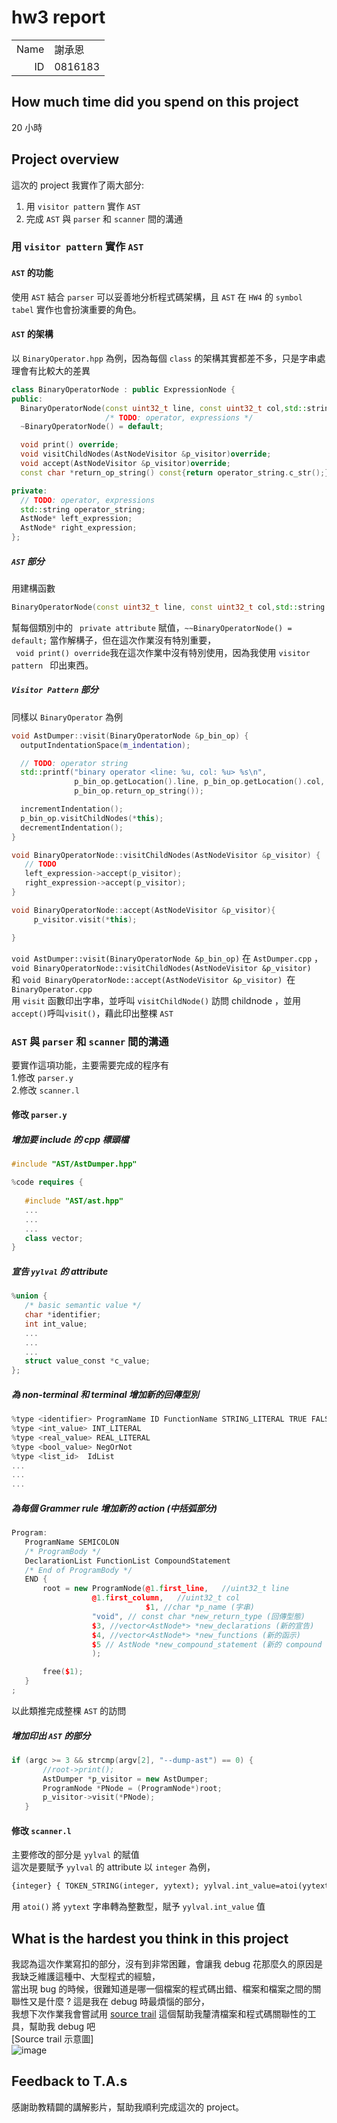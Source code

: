 # hw3 report

|||
|-:|:-|
|Name|謝承恩|
|ID|0816183|

## How much time did you spend on this project

20 小時

## Project overview
這次的 project 我實作了兩大部分:  
  
1. 用 `visitor pattern` 實作 `AST`   
2. 完成 `AST` 與 `parser` 和 `scanner` 間的溝通  

### 用 `visitor pattern` 實作 `AST`   

#### `AST` 的功能  

  使用 `AST` 結合 `parser` 可以妥善地分析程式碼架構，且 `AST` 在 `HW4` 的 `symbol tabel` 實作也會扮演重要的角色。  

#### `AST` 的架構  
  以 `BinaryOperator.hpp` 為例，因為每個 `class` 的架構其實都差不多，只是字串處理會有比較大的差異  
  ```cpp
  class BinaryOperatorNode : public ExpressionNode {
  public:
    BinaryOperatorNode(const uint32_t line, const uint32_t col,std::string new_operator_string,AstNode* new_left_expression,AstNode* new_right_expression);
                       /* TODO: operator, expressions */
    ~BinaryOperatorNode() = default;

    void print() override;
    void visitChildNodes(AstNodeVisitor &p_visitor)override;
    void accept(AstNodeVisitor &p_visitor)override;
    const char *return_op_string() const{return operator_string.c_str();}

  private:
    // TODO: operator, expressions
    std::string operator_string;
    AstNode* left_expression;
    AstNode* right_expression;
};
  ```
  ##### `AST` 部分  
  用建構函數 
  ```cpp  
  BinaryOperatorNode(const uint32_t line, const uint32_t col,std::string new_operator_string,AstNode* new_left_expression,AstNode* new_right_expression);
  ```  
  幫每個類別中的 ``` private attribute``` 賦值，``` ~~BinaryOperatorNode() = default; ``` 當作解構子，但在這次作業沒有特別重要，    
  ``` void print() override```我在這次作業中沒有特別使用，因為我使用 ```visitor pattern ``` 印出東西。   
  
  ##### `Visitor Pattern` 部分  
  同樣以 `BinaryOperator` 為例
  ```cpp
  void AstDumper::visit(BinaryOperatorNode &p_bin_op) {
    outputIndentationSpace(m_indentation);

    // TODO: operator string
    std::printf("binary operator <line: %u, col: %u> %s\n",
                p_bin_op.getLocation().line, p_bin_op.getLocation().col,
                p_bin_op.return_op_string());

    incrementIndentation();
    p_bin_op.visitChildNodes(*this);
    decrementIndentation();
}

  void BinaryOperatorNode::visitChildNodes(AstNodeVisitor &p_visitor) {
     // TODO
     left_expression->accept(p_visitor);
     right_expression->accept(p_visitor);
 }
 
 void BinaryOperatorNode::accept(AstNodeVisitor &p_visitor){
	   p_visitor.visit(*this);

 }
 ```
 
 `void AstDumper::visit(BinaryOperatorNode &p_bin_op)` 在 `AstDumper.cpp` ，  
 `void BinaryOperatorNode::visitChildNodes(AstNodeVisitor &p_visitor)`   
 和 `void BinaryOperatorNode::accept(AstNodeVisitor &p_visitor) `在 `BinaryOperator.cpp`  
 用 `visit` 函數印出字串，並呼叫 `visitChildNode()` 訪問 childnode ，並用 `accept()`呼叫`visit()`，藉此印出整棵 `AST`  
 
 ### `AST` 與 `parser` 和 `scanner` 間的溝通 
 要實作這項功能，主要需要完成的程序有  
 1.修改 `parser.y`    
 2.修改 `scanner.l`  
 #### 修改 `parser.y`   
 ##### 增加要 include 的 cpp 標頭檔  
 ```cpp
 #include "AST/AstDumper.hpp" 
 
 %code requires {
    
    #include "AST/ast.hpp"
    ...
    ...
    ...
    class vector;
}
 ```
 ##### 宣告 `yylval` 的 attribute  
 ```cpp
 %union {
    /* basic semantic value */
    char *identifier;
    int int_value;
    ...
    ...
    ...
    struct value_const *c_value;
};
 ```
 ##### 為 non-terminal 和 terminal 增加新的回傳型別  
 ```cpp
 %type <identifier> ProgramName ID FunctionName STRING_LITERAL TRUE FALSE
 %type <int_value> INT_LITERAL
 %type <real_value> REAL_LITERAL
 %type <bool_value> NegOrNot
 %type <list_id>  IdList
 ...
 ...
 ...
 ```
 ##### 為每個 Grammer rule 增加新的 action  (中括弧部分)
 ```cpp
 Program:
    ProgramName SEMICOLON
    /* ProgramBody */
    DeclarationList FunctionList CompoundStatement
    /* End of ProgramBody */
    END {
        root = new ProgramNode(@1.first_line,   //uint32_t line
			       @1.first_column,   //uint32_t col
                               $1, //char *p_name (字串)
			       "void", // const char *new_return_type (回傳型態)
			       $3, //vector<AstNode*> *new_declarations (新的宣告)
			       $4, //vector<AstNode*> *new_functions (新的函示)
			       $5 // AstNode *new_compound_statement (新的 compound statement)
			       );

        free($1);
    }
;
 ```
 以此類推完成整棵 `AST` 的訪問  
 ##### 增加印出 `AST` 的部分  
 ```cpp
 if (argc >= 3 && strcmp(argv[2], "--dump-ast") == 0) {
        //root->print();
        AstDumper *p_visitor = new AstDumper;
        ProgramNode *PNode = (ProgramNode*)root;
        p_visitor->visit(*PNode);
    }
 ```
 
 
 
 #### 修改 `scanner.l`  
 主要修改的部分是 `yylval` 的賦值    
 這次是要賦予 `yylval` 的 attribute
 以 `integer` 為例，
 ```lex
 {integer} { TOKEN_STRING(integer, yytext); yylval.int_value=atoi(yytext);return INT_LITERAL; }
 ```
 用 `atoi()` 將 `yytext` 字串轉為整數型，賦予 `yylval.int_value` 值    
## What is the hardest you think in this project

我認為這次作業寫扣的部分，沒有到非常困難，會讓我 debug 花那麼久的原因是我缺乏維護這種中、大型程式的經驗，  
當出現 bug 的時候，很難知道是哪一個檔案的程式碼出錯、檔案和檔案之間的關聯性又是什麼 ? 這是我在 debug 時最煩惱的部分，  
我想下次作業我會嘗試用 [source trail](https://www.sourcetrail.com/) 這個幫助我釐清檔案和程式碼關聯性的工具，幫助我 debug 吧  
[Source trail 示意圖]  
![image](https://github.com/compiler-f21/hw3-jasonsie88/blob/master/report/SourceTrail.png)


## Feedback to T.A.s

感謝助教精闢的講解影片，幫助我順利完成這次的 project。
